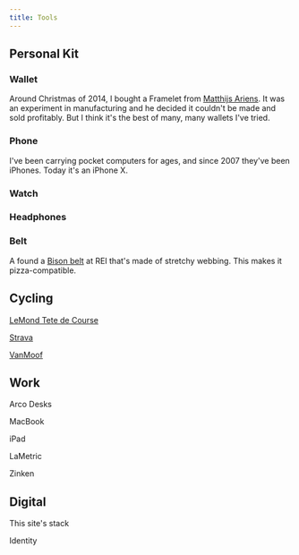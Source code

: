 ```yaml
---
title: Tools
---
```


<!--
  https://twitter.com/mattgemmell/status/700069800861679616
  https://aaronparecki.com/life-stack/
 -->

## Personal Kit

### Wallet

Around Christmas of 2014, I bought a Framelet from [Matthijs Ariens](https://www.demeneer.nl/). It was an experiment in manufacturing and he decided it couldn't be made and sold profitably. But I think it's the best of many, many wallets I've tried.

### Phone

I've been carrying pocket computers for ages, and since 2007 they've been iPhones. Today it's an iPhone X.

### Watch

### Headphones

### Belt

A found a [Bison belt](https://bisondesigns.com/products/30mm-catch-and-release&#8482;-gun-metal-buckle) at REI that's made of stretchy webbing. This makes it pizza-compatible.

## Cycling

[LeMond Tete de Course](lemond.html)

[Strava](https://www.strava.com/athletes/692260)

[VanMoof](https://www.vanmoof.com/en_nl/bikes/standard-step-in)

## Work

Arco Desks

MacBook

iPad

LaMetric

Zinken


## Digital

This site's stack

Identity
